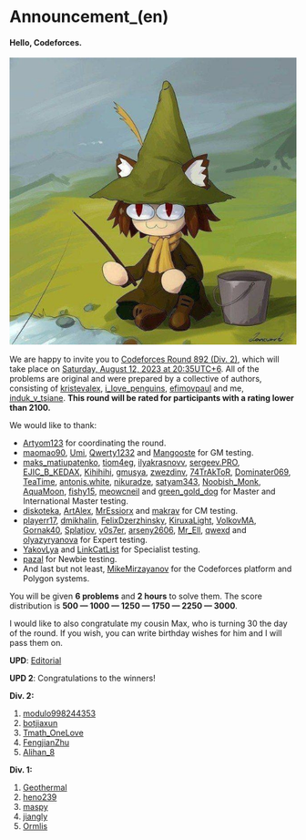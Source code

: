 # Announcement_(en)


#### **Hello, Codeforces.**

![](images/14cc4faf55cf00829bc2720470af02030a8165c2.jpg)

We are happy to invite you to [Codeforces Round 892 (Div. 2)](https://codeforces.com/contest/1859 "Codeforces Round 892 (Div. 2)"), which will take place on [Saturday, August 12, 2023 at 20:35UTC+6](https://codeforces.com/https://www.timeanddate.com/worldclock/fixedtime.html?day=12&month=8&year=2023&hour=17&min=35&sec=0&p1=166). All of the problems are original and were prepared by a collective of authors, consisting of [kristevalex](https://codeforces.com/profile/kristevalex "Grandmaster kristevalex"), [i_love_penguins](https://codeforces.com/profile/i_love_penguins "Specialist i_love_penguins"), [efimovpaul](https://codeforces.com/profile/efimovpaul "Candidate Master efimovpaul") and me, [induk_v_tsiane](https://codeforces.com/profile/induk_v_tsiane "Master induk_v_tsiane").  **This round will be rated for participants with a rating lower than 2100.**

We would like to thank:

 * [Artyom123](https://codeforces.com/profile/Artyom123 "Grandmaster Artyom123") for coordinating the round.
* [maomao90](https://codeforces.com/profile/maomao90 "Grandmaster maomao90"), [Umi](https://codeforces.com/profile/Umi "Grandmaster Umi"), [Qwerty1232](https://codeforces.com/profile/Qwerty1232 "Grandmaster Qwerty1232") and [Mangooste](https://codeforces.com/profile/Mangooste "International Grandmaster Mangooste") for GM testing.
* [maks_matiupatenko](https://codeforces.com/profile/maks_matiupatenko "International Master maks_matiupatenko"), [tiom4eg](https://codeforces.com/profile/tiom4eg "Master tiom4eg"), [ilyakrasnovv](https://codeforces.com/profile/ilyakrasnovv "Master ilyakrasnovv"), [sergeev.PRO](https://codeforces.com/profile/sergeev.PRO "Master sergeev.PRO"), [EJIC_B_KEDAX](https://codeforces.com/profile/EJIC_B_KEDAX "Master EJIC_B_KEDAX"), [Kihihihi](https://codeforces.com/profile/Kihihihi "Master Kihihihi"), [gmusya](https://codeforces.com/profile/gmusya "Master gmusya"), [zwezdinv](https://codeforces.com/profile/zwezdinv "Master zwezdinv"), [74TrAkToR](https://codeforces.com/profile/74TrAkToR "International Master 74TrAkToR"), [Dominater069](https://codeforces.com/profile/Dominater069 "International Master Dominater069"), [TeaTime](https://codeforces.com/profile/TeaTime "Master TeaTime"), [antonis.white](https://codeforces.com/profile/antonis.white "International Master antonis.white"), [nikuradze](https://codeforces.com/profile/nikuradze "Master nikuradze"), [satyam343](https://codeforces.com/profile/satyam343 "Master satyam343"), [Noobish_Monk](https://codeforces.com/profile/Noobish_Monk "Master Noobish_Monk"), [AquaMoon](https://codeforces.com/profile/AquaMoon "International Master AquaMoon"), [fishy15](https://codeforces.com/profile/fishy15 "Master fishy15"), [meowcneil](https://codeforces.com/profile/meowcneil "Master meowcneil") and [green_gold_dog](https://codeforces.com/profile/green_gold_dog "Master green_gold_dog") for Master and International Master testing.
* [diskoteka](https://codeforces.com/profile/diskoteka "Candidate Master diskoteka"), [ArtAlex](https://codeforces.com/profile/ArtAlex "Candidate Master ArtAlex"), [MrEssiorx](https://codeforces.com/profile/MrEssiorx "Candidate Master MrEssiorx") and [makrav](https://codeforces.com/profile/makrav "Candidate Master makrav") for CM testing.
* [playerr17](https://codeforces.com/profile/playerr17 "Expert playerr17"), [dmikhalin](https://codeforces.com/profile/dmikhalin "Expert dmikhalin"), [FelixDzerzhinsky](https://codeforces.com/profile/FelixDzerzhinsky "Expert FelixDzerzhinsky"), [KiruxaLight](https://codeforces.com/profile/KiruxaLight "Expert KiruxaLight"), [VolkovMA](https://codeforces.com/profile/VolkovMA "Expert VolkovMA"), [Gornak40](https://codeforces.com/profile/Gornak40 "Expert Gornak40"), [Splatjov](https://codeforces.com/profile/Splatjov "Expert Splatjov"), [v0s7er](https://codeforces.com/profile/v0s7er "Expert v0s7er"), [arseny2606](https://codeforces.com/profile/arseny2606 "Expert arseny2606"), [Mr_Ell](https://codeforces.com/profile/Mr_Ell "Expert Mr_Ell"), [qwexd](https://codeforces.com/profile/qwexd "Expert qwexd") and [olyazyryanova](https://codeforces.com/profile/olyazyryanova "Expert olyazyryanova") for Expert testing.
* [YakovLya](https://codeforces.com/profile/YakovLya "Specialist YakovLya") and [LinkCatList](https://codeforces.com/profile/LinkCatList "Specialist LinkCatList") for Specialist testing.
* [pazal](https://codeforces.com/profile/pazal "Newbie pazal") for Newbie testing.
* And last but not least, [MikeMirzayanov](https://codeforces.com/profile/MikeMirzayanov "Headquarters, MikeMirzayanov") for the Codeforces platform and Polygon systems.

You will be given **6 problems** and **2 hours** to solve them. The score distribution is **500 — 1000 — 1250 — 1750 — 2250 — 3000**.

I would like to also congratulate my cousin Max, who is turning 30 the day of the round. If you wish, you can write birthday wishes for him and I will pass them on.

**UPD**: [Editorial](Tutorial_1_(en).md)

**UPD 2**: Congratulations to the winners!

**Div. 2:**

 1. [modulo998244353](https://codeforces.com/profile/modulo998244353 "Newbie modulo998244353")
2. [botjiaxun](https://codeforces.com/profile/botjiaxun "Unrated, botjiaxun")
3. [Tmath_OneLove](https://codeforces.com/profile/Tmath_OneLove "Expert Tmath_OneLove")
4. [FengjianZhu](https://codeforces.com/profile/FengjianZhu "Specialist FengjianZhu")
5. [Alihan_8](https://codeforces.com/profile/Alihan_8 "Expert Alihan_8")

**Div. 1:**

 1. [Geothermal](https://codeforces.com/profile/Geothermal "Legendary Grandmaster Geothermal")
2. [heno239](https://codeforces.com/profile/heno239 "Legendary Grandmaster heno239")
3. [maspy](https://codeforces.com/profile/maspy "Legendary Grandmaster maspy")
4. [jiangly](https://codeforces.com/profile/jiangly "Legendary Grandmaster jiangly")
5. [Ormlis](https://codeforces.com/profile/Ormlis "Legendary Grandmaster Ormlis")
